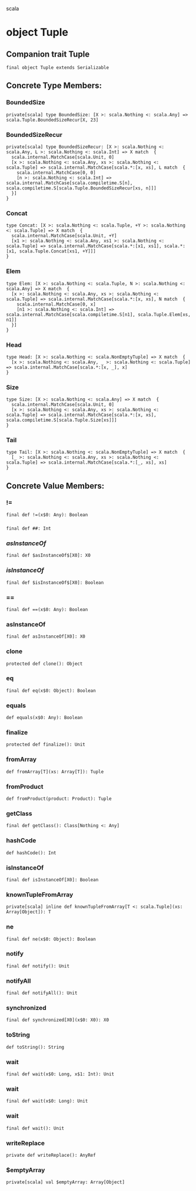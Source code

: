 scala
# object Tuple

## Companion trait Tuple

<pre><code class="language-scala" >final object Tuple extends Serializable</pre></code>
## Concrete Type Members:
### BoundedSize
<pre><code class="language-scala" >private[scala] type BoundedSize: [X >: scala.Nothing <: scala.Any] => scala.Tuple.BoundedSizeRecur[X, 23]</pre></code>

### BoundedSizeRecur
<pre><code class="language-scala" >private[scala] type BoundedSizeRecur: [X >: scala.Nothing <: scala.Any, L >: scala.Nothing <: scala.Int] => X match  {
  scala.internal.MatchCase[scala.Unit, 0]
  [x >: scala.Nothing <: scala.Any, xs >: scala.Nothing <: scala.Tuple] => scala.internal.MatchCase[scala.*:[x, xs], L match  {
    scala.internal.MatchCase[0, 0]
    [n >: scala.Nothing <: scala.Int] => scala.internal.MatchCase[scala.compiletime.S[n], scala.compiletime.S[scala.Tuple.BoundedSizeRecur[xs, n]]]
  }]
}</pre></code>

### Concat
<pre><code class="language-scala" >type Concat: [X >: scala.Nothing <: scala.Tuple, +Y >: scala.Nothing <: scala.Tuple] => X match  {
  scala.internal.MatchCase[scala.Unit, +Y]
  [x1 >: scala.Nothing <: scala.Any, xs1 >: scala.Nothing <: scala.Tuple] => scala.internal.MatchCase[scala.*:[x1, xs1], scala.*:[x1, scala.Tuple.Concat[xs1, +Y]]]
}</pre></code>

### Elem
<pre><code class="language-scala" >type Elem: [X >: scala.Nothing <: scala.Tuple, N >: scala.Nothing <: scala.Any] => X match  {
  [x >: scala.Nothing <: scala.Any, xs >: scala.Nothing <: scala.Tuple] => scala.internal.MatchCase[scala.*:[x, xs], N match  {
    scala.internal.MatchCase[0, x]
    [n1 >: scala.Nothing <: scala.Int] => scala.internal.MatchCase[scala.compiletime.S[n1], scala.Tuple.Elem[xs, n1]]
  }]
}</pre></code>

### Head
<pre><code class="language-scala" >type Head: [X >: scala.Nothing <: scala.NonEmptyTuple] => X match  {
  [x >: scala.Nothing <: scala.Any, _ >: scala.Nothing <: scala.Tuple] => scala.internal.MatchCase[scala.*:[x, _], x]
}</pre></code>

### Size
<pre><code class="language-scala" >type Size: [X >: scala.Nothing <: scala.Any] => X match  {
  scala.internal.MatchCase[scala.Unit, 0]
  [x >: scala.Nothing <: scala.Any, xs >: scala.Nothing <: scala.Tuple] => scala.internal.MatchCase[scala.*:[x, xs], scala.compiletime.S[scala.Tuple.Size[xs]]]
}</pre></code>

### Tail
<pre><code class="language-scala" >type Tail: [X >: scala.Nothing <: scala.NonEmptyTuple] => X match  {
  [_ >: scala.Nothing <: scala.Any, xs >: scala.Nothing <: scala.Tuple] => scala.internal.MatchCase[scala.*:[_, xs], xs]
}</pre></code>

## Concrete Value Members:
### !=
<pre><code class="language-scala" >final def !=(x$0: Any): Boolean</pre></code>

### ##
<pre><code class="language-scala" >final def ##: Int</pre></code>

### $asInstanceOf$
<pre><code class="language-scala" >final def $asInstanceOf$[X0]: X0</pre></code>

### $isInstanceOf$
<pre><code class="language-scala" >final def $isInstanceOf$[X0]: Boolean</pre></code>

### ==
<pre><code class="language-scala" >final def ==(x$0: Any): Boolean</pre></code>

### asInstanceOf
<pre><code class="language-scala" >final def asInstanceOf[X0]: X0</pre></code>

### clone
<pre><code class="language-scala" >protected def clone(): Object</pre></code>

### eq
<pre><code class="language-scala" >final def eq(x$0: Object): Boolean</pre></code>

### equals
<pre><code class="language-scala" >def equals(x$0: Any): Boolean</pre></code>

### finalize
<pre><code class="language-scala" >protected def finalize(): Unit</pre></code>

### fromArray
<pre><code class="language-scala" >def fromArray[T](xs: Array[T]): Tuple</pre></code>

### fromProduct
<pre><code class="language-scala" >def fromProduct(product: Product): Tuple</pre></code>

### getClass
<pre><code class="language-scala" >final def getClass(): Class[Nothing <: Any]</pre></code>

### hashCode
<pre><code class="language-scala" >def hashCode(): Int</pre></code>

### isInstanceOf
<pre><code class="language-scala" >final def isInstanceOf[X0]: Boolean</pre></code>

### knownTupleFromArray
<pre><code class="language-scala" >private[scala] inline def knownTupleFromArray[T <: scala.Tuple](xs: Array[Object]): T</pre></code>

### ne
<pre><code class="language-scala" >final def ne(x$0: Object): Boolean</pre></code>

### notify
<pre><code class="language-scala" >final def notify(): Unit</pre></code>

### notifyAll
<pre><code class="language-scala" >final def notifyAll(): Unit</pre></code>

### synchronized
<pre><code class="language-scala" >final def synchronized[X0](x$0: X0): X0</pre></code>

### toString
<pre><code class="language-scala" >def toString(): String</pre></code>

### wait
<pre><code class="language-scala" >final def wait(x$0: Long, x$1: Int): Unit</pre></code>

### wait
<pre><code class="language-scala" >final def wait(x$0: Long): Unit</pre></code>

### wait
<pre><code class="language-scala" >final def wait(): Unit</pre></code>

### writeReplace
<pre><code class="language-scala" >private def writeReplace(): AnyRef</pre></code>

### $emptyArray
<pre><code class="language-scala" >private[scala] val $emptyArray: Array[Object]</pre></code>

